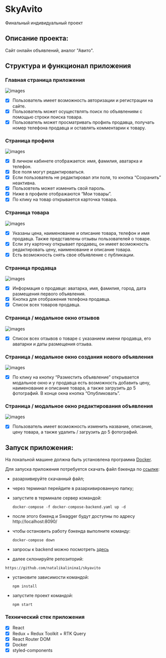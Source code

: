 # SkyAvito
Финальный индивидуальный проект

## Описание проекта:
Cайт онлайн объявлений, аналог "Авито".

## Структура и функционал приложения

### Главная страница приложения
![images](https://raw.githubusercontent.com/natalikalinina1/skyavito/master/assets/mainPage.JPG)
- [x] Пользователь имеет возможность авторизации и регистрации на сайте.
- [x] Пользователь может осуществлять поиск по объявлениям с помощью строки поиска товара.
- [x] Пользователь может просматривать профиль продавца, получать номер телефона продавца и оставлять комментарии к товару.

### Страница профиля
![images](https://raw.githubusercontent.com/natalikalinina1/skyavito/master/assets/Profill.JPG)
- [x] В личном кабинете отображается: имя, фамилия, аватарка и телефон.
- [x] Все поля могут редактироваться.
- [x] Если пользователь не редактировал эти поля, то кнопка “Сохранить” неактивна. 
- [x] Пользовтель может изменить свой пароль.
- [x] Ниже в профиле отображаются “Мои товары”.
- [x] По клику на товар открывается карточка товара.

### Страница товара
![images](https://raw.githubusercontent.com/natalikalinina1/skyavito/master/assets/AddCard.JPG)
- [x] Указаны цена, наименование и описание товара, телефон и имя продавца. Также представлены отзывы пользователей о товаре. 
- [x] Если эту карточку открывает продавец, он имеет возможность редактировать цену, наименование и описание товара.
- [x] Есть возможность снять свое объявление с публикации.

### Страница продавца
![images](https://raw.githubusercontent.com/natalikalinina1/skyavito/master/assets/Seller%20.JPG)
- [x] Информация о продавце: аватарка, имя, фамилия, город, дата размещения первого объявления.
- [x] Кнопка для отображения телефона продавца.
- [x] Список всех товаров продавца.

### Страница / модальное окно отзывов
![images](https://raw.githubusercontent.com/natalikalinina1/skyavito/master/assets/ReviewModal.JPG)
- [x] Список всех отзывов о товаре с указанием имени продавца, его аватарки и даты размещения отзыва.

### Страница / модальное окно создания нового объявления
![images](https://raw.githubusercontent.com/natalikalinina1/skyavito/master/assets/ReviewModal.JPG)
- [x] По клику на кнопку “Разместить объявление” открывается модальное окно и у продавца есть возможность добавить цену, наименование и описание товара, а также загрузить до 5 фотографий. В конце окна кнопка “Опубликовать”.

### Страница / модальное окно редактирования объявления
![images](https://raw.githubusercontent.com/natalikalinina1/skyavito/master/assets/UpdateAdd.JPG)
- [x] Пользователь имеет возможность изменить название, описание, цену товара, а также удалить / загрузить до 5 фотографий.

## Запуск приложения:
На локальной машине должна быть установлена программа [Docker](https://www.docker.com/).

Для запуска приложения потребуется скачать файл бэкенда по [ссылке](https://drive.google.com/file/d/1pFE-NRANTsWmQwTyURjHXuECMmoKCFjO/view):

- разархивируйте скачанный файл;
- через терминал перейдите в разархивированную папку;
- запустите в терминале сервер командой:

  ```
  docker-compose -f docker-compose-backend.yaml up -d
  ```

- после этого бэкенд и Swagger будут доступны по адресу http://localhost:8090/
- чтобы остановить работу бэкенда выполните команду:

  ```
  docker-compose down
  ```

- запросы к backend можно посмотреть [здесь](https://drive.google.com/file/d/1bM_BRkxz8vqFEr18LpnbJslHoPW_73FF/view)

- далее склонируйте репозиторий:
```
https://github.com/natalikalinina1/skyavito

```
- установите зависимости командой:

  ```
  npm install
  ```

- запустите проект командой:

  ```
  npm start
  ```

### Технический стек приложения

- [x] React
- [x] Redux + Redux Toolkit + RTK Query
- [x] React Router DOM
- [x] Docker
- [x] styled-components
